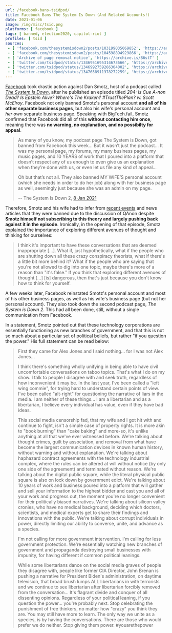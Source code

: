```yaml
---
url: /facebook-bans-tsidpod/
title: Facebook Bans The System Is Down (And Related Accounts!)
date: 2021-01-06
image: /img/misc/tsid.png
platforms: [ facebook ]
tags: [ banned, election2020, capitol-riot ]
profiles: [ tsid ]
sources:
 - [ 'facebook.com/thesystemisdown2/posts/103199035069852', 'https://archive.is/wIT9H' ]
 - [ 'facebook.com/thesystemisdown2/posts/104598894929866', 'https://archive.is/OFz0y' ]
 - [ 'Archive of page removal notice', 'https://archive.is/B6stT' ]
 - [ 'twitter.com/tsidpod/status/1346951695314673666', 'https://archive.is/rrICb' ]
 - [ 'twitter.com/tsidpod/status/1346992759266304002', 'https://archive.is/upsnx' ]
 - [ 'twitter.com/tsidpod/status/1347658911378272259', 'https://archive.is/iDsby' ]
---
```


[Facebook](/facebook/) took drastic action against Dan Smotz, host of a podcast
called [_The System Is Down_](/profiles/tsid/), after he published an episode
titled _204: Is Cue A-non Dead? Is Epstein Alive? Where's The Kraken?
#TrustThePlan? w. Scott McElroy_. Facebook not only banned Smotz's personal
account **and all of his other separate business pages**, but also his wife's
personal account and _her own_ separate business page. Speaking with
BigTech.fail, Smotz confirmed that Facebook did all of this **without
contacting him once**, meaning there was **no warning, no explanation, and no
possibilty for appeal**.

>  As many of you know, my podcast page The System is Down, got banned from
>  Facebook this week... But it wasn’t just the podcast... It was my personal
>  page, my forums, my many business pages, my music pages, and 10 YEARS of
>  work that I poured into a platform that doesn’t respect any of us enough to
>  even give us an explanation when they’re done with us, or even let us file
>  any kind of appeal...
>
>  Oh but that’s not all. They also banned MY WIFE’S personal account (which
>  she needs in order to do her job) along with her business page as well,
>  seemingly just because she was an admin on my page.
>
> -- The System Is Down 2, [8 Jan 2021](https://archive.is/OFz0y#selection-1723.1-1727.198)

Therefore, Smotz and his wife had to infer from [recent
events](/t/us-capitol-riot/) and news articles that they were banned due to the
discussion of QAnon despite **Smotz himself not subscribing to this theory and
largely pushing back against it in the episode**. Ironically, in the opening of
that episode, Smotz [explained](https://youtu.be/f1shf3h9474?t=468) the
importance of exploring different avenues of thought and thinking for
ourselves:

> I think it's important to have these conversations that are deemed
> inappropriate [...]. What if, just hypothetically, what if the people who are
> shutting down all these crazy conspiracy theorists, what if there's a little
> bit more behind it? What if the people who are saying that you're not allowed
> to dig into one topic, maybe there's more of a reason than "it's false." If
> you think that exploring different avenues of thought [...] [is] dangerous,
> then that's just because you don't know how to think for yourself.

A few weeks later, Facebook reinstated Smotz's personal account and most of his
other business pages, as well as his wife's business page (but not her personal
account). They also took down the second podcast page, _The System is Down 2_.
This had all been done, still, without a single communication from Facebook.

In a statement, Smotz pointed out that these technology corporations are
essentially functioning as new branches of government, and that this is not so
much about a particular set of political beliefs, but rather "if you question
the power." His full statement can be read below:

> First they came for Alex Jones and I said nothing... for I was not Alex
> Jones...
>
> I think there's something wholly unifying in being able to have civil
> uncomfortable conversations on taboo topics. That's what I do on my show. I
> talk to people I disagree with and seek truth, regardless of how inconvenient
> it may be.  In the last year, I've been called a "left wing commie", for
> trying hard to understand certain points of view. I've been called
> "alt-right" for questioning the narrative of liars in the media.  I am
> neither of these things... I am a libertarian and as a libertarian, I believe
> every individual has value, even if they have bad ideas.
>
> This social media censorship fad, that my wife and I got hit with and
> continue to fight, isn't a simple case of property rights. It is more akin to
> "book burning" than "cake baking" and more-so, it's unlike anything at all
> that we've ever witnessed before. We're talking about thought crimes, guilt
> by association, and removal from what have become the largest communication
> devices in known human history, without warning and without explanation.
> We're talking about haphazard contract agreements with the technology
> industrial complex, where the rules can be altered at will without notice (by
> only one side of the agreement) and terminated without reason. We're talking
> about the digital public square, while the literal physical public square is
> also on lock down by government edict. We're talking about 10 years of work
> and business poured into a platform that will gather and sell your
> information to the highest bidder and cast you and all of your work and
> progress out, the moment you're no longer convenient for their politically
> biased narratives. We're talking about silicon valley cronies, who have no
> medical background, deciding which doctors, scientists, and medical experts
> get to share their findings and innovations with the public. We're talking
> about corrupt individuals in power, directly limiting our ability to
> converse, unite, and advance as a species. 
>
> I'm not calling for more government intervention. I'm calling for less
> government protection. We're essentially watching new branches of government
> and propaganda destroying small businesses with impunity, for having
> different if common political leanings.
>
> While some libertarians dance on the social media graves of people they
> disagree with, people like former CIA Director, John Brenan is pushing a
> narrative for President Biden's administration, on daytime television, that
> broad brush lumps ALL libertarians in with terrorists and we continue to see
> libertarian after libertarian forcibly removed from the conversation... It's
> flagrant divide and conquer of all dissenting opinions.  Regardless of your
> political leaning, if you question the power... you're probably next. Stop
> celebrating the punishment of free thinkers, no matter how "crazy" you think
> they are. You may still have more to learn.  The only way we unite as a
> species, is by having the conversations. There are those who would prefer we
> do neither. Stop giving them power. #youarethepower
